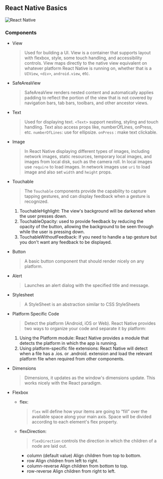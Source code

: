 ## React Native Basics

![React Native](https://img.shields.io/badge/React_Native-20232A?style=for-the-badge&logo=react&logoColor=61DAFB)

### Components

- View

  > Used for building a UI. View is a container that supports layout with flexbox, style, some touch handling, and accessibility controls. View maps directly to the native view equivalent on whatever platform React Native is running on, whether that is a `UIView`, `<div>`, `android.view`, etc.

- SafeAreaView

  > SafeAreaView renders nested content and automatically applies padding to reflect the portion of the view that is not covered by navigation bars, tab bars, toolbars, and other ancestor views.

- Text

  > Used for displaying text. `<Text>` support nesting, styling and touch handling. Text also access props like, numberOfLines, onPress, etc.
  > `numberOfLines`: use for ellipsize.
  > `onPress` : make text clickable.

- Image

  > In React Native displaying different types of images, including network images, static resources, temporary local images, and images from local disk, such as the camera roll.
  > In local images use `require` to load images.
  > In network images use `uri` to load image and also set `width` and `height` props.

- Touchable

  > The `Touchable` components provide the capability to capture tapping gestures, and can display feedback when a gesture is recognized.

  1. TouchableHighlight: The view's background will be darkened when the user presses down.
  2. TouchableOpacity: used to provide feedback by reducing the opacity of the button, allowing the background to be seen through while the user is pressing down.
  3. TouchableWithoutFeedback: If you need to handle a tap gesture but you don't want any feedback to be displayed.

- Button

  > A basic button component that should render nicely on any platform.

- Alert

  > Launches an alert dialog with the specified title and message.

- Stylesheet

  > A StyleSheet is an abstraction similar to CSS StyleSheets

- Platform Specific Code

  > Detect the platform (Android, iOS or Web).
  > React Native provides two ways to organize your code and separate it by platform:

  1. Using the Platform module: React Native provides a module that detects the platform in which the app is running.
  2. Using platform-specific file extensions: React Native will detect when a file has a .ios. or .android. extension and load the relevant platform file when required from other components.

- Dimensions

  > Dimensions, it updates as the window's dimensions update. This works nicely with the React paradigm.

- Flexbox

  - flex:

    > `flex` will define how your items are going to “fill” over the available space along your main axis. Space will be divided according to each element's flex property.

  - flexDirection:
    > `flexDirection` controls the direction in which the children of a node are laid out.
    - column (default value) Align children from top to bottom.
    - row Align children from left to right.
    - column-reverse Align children from bottom to top.
    - row-reverse Align children from right to left.
